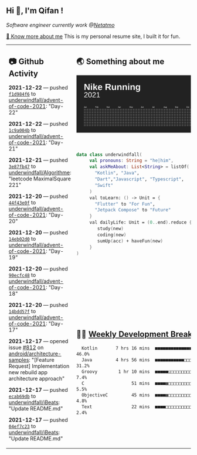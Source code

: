 <h2> Hi 👋, I'm Qifan ! </h2>
<p><em>Software engineer currently work @<a href="https://www.netatmo.com">Netatmo</a>
</em></p><p><a href="https://qifanyang.com/resume" target="_blank"> 🔭 Know more about me</a> This is my personal resume site, I built it for fun.</p>
<table><tr><td valign="top" rowspan="2">

 ## 📷 Github Activity
 <!-- githubActivity starts -->
  **2021-12-22** — pushed [`f1d984f6`](https://github.com/underwindfall/advent-of-code-2021/commit/f1d984f6ab9ee2fa99b0d56c7b8b7d2b24630b23) to [underwindfall/advent-of-code-2021](https://api.github.com/repos/underwindfall/advent-of-code-2021): "Day-22"

  **2021-12-22** — pushed [`1c9a004b`](https://github.com/underwindfall/advent-of-code-2021/commit/1c9a004b92ff86bedca13889c4ea0a71c657e8c6) to [underwindfall/advent-of-code-2021](https://api.github.com/repos/underwindfall/advent-of-code-2021): "Day-21"

  **2021-12-21** — pushed [`3e87fb47`](https://github.com/underwindfall/Algorithme/commit/3e87fb47e8bb3e1e911f60122f0f788f7e40819d) to [underwindfall/Algorithme](https://api.github.com/repos/underwindfall/Algorithme): "leetcode MaximalSquare 221"

  **2021-12-20** — pushed [`44f43e0f`](https://github.com/underwindfall/advent-of-code-2021/commit/44f43e0fa263bbd752cc476edc08afa7edd5586c) to [underwindfall/advent-of-code-2021](https://api.github.com/repos/underwindfall/advent-of-code-2021): "Day-20"

  **2021-12-20** — pushed [`14eb02d0`](https://github.com/underwindfall/advent-of-code-2021/commit/14eb02d02a809e51c32d7a2904177ad354d21ab2) to [underwindfall/advent-of-code-2021](https://api.github.com/repos/underwindfall/advent-of-code-2021): "Day-19"

  **2021-12-20** — pushed [`90ecfc48`](https://github.com/underwindfall/advent-of-code-2021/commit/90ecfc486341f2f6b2af962917531368cb5c1811) to [underwindfall/advent-of-code-2021](https://api.github.com/repos/underwindfall/advent-of-code-2021): "Day-18"

  **2021-12-20** — pushed [`14bdd57f`](https://github.com/underwindfall/advent-of-code-2021/commit/14bdd57fa40e2fbc9cb664e67331e0ba67452fd2) to [underwindfall/advent-of-code-2021](https://api.github.com/repos/underwindfall/advent-of-code-2021): "Day-17"

  **2021-12-17** — opened issue [#812](https://api.github.com/repos/android/architecture-samples/issues/812) on [android/architecture-samples](https://api.github.com/repos/android/architecture-samples): "[Feature Request] Implementation new rebuild app architecture approach"

  **2021-12-17** — pushed [`ecab69db`](https://github.com/underwindfall/iBeats/commit/ecab69db0f9637742df3ac0c63a156f937b9a595) to [underwindfall/iBeats](https://api.github.com/repos/underwindfall/iBeats): "Update README.md"

  **2021-12-17** — pushed [`04ef7c23`](https://github.com/underwindfall/iBeats/commit/04ef7c230320c2083bb2df85d2fa540a706d2db5) to [underwindfall/iBeats](https://api.github.com/repos/underwindfall/iBeats): "Update README.md"
 <!-- githubActivity ends -->
 </td><td valign="top">

 ## 🌏 Something about me
 <!-- profile starts -->
 <a href="https://github.com/underwindfall" width="100%">
   <img src="https://github.com/underwindfall/GitHubPoster/blob/main/examples/nike.svg"/>
 </a>
 <br/>
 <br/>
 <br/>

 ```kotlin
 data class underwindfall(
      val pronouns: String = "he|him",
      val askMeAbout: List<String> = listOf(
        "Kotlin", "Java",
        "Dart","Javascript", "Typescript",
        "Swift"
      )
      val toLearn: () -> Unit = {
        "Flutter" to "For Fun",
        "Jetpack Compose" to "Future"
      }
      val dailyLife: Unit = (0..end).reduce { acc, new ->
         study(new)
         coding(new)
         sumUp(acc) + haveFun(new)
      }
 )
 ```
 <!-- profile ends -->
 </td></tr><tr><td valign="top">

 ## 🏊‍♂️ <a href="https://gist.github.com/underwindfall/377ee88ba1fabd1e93516e48ca9c61eb" target="_blank">Weekly Development Breakdown</a>
  <!-- codeTime starts -->
  ```text
    Kotlin       7 hrs 16 mins  ■■■■■■■■■■■■■■▥□□□□□□□□□  46.0%
    Java         4 hrs 56 mins  ■■■■■■■■■■■□□□□□□□□□□□□□  31.2%
    Groovy        1 hr 10 mins  ■■■■■◱□□□□□□□□□□□□□□□□□□   7.4%
    C                  51 mins  ■■■■▦□□□□□□□□□□□□□□□□□□□   5.5%
    ObjectiveC         45 mins  ■■■■▦□□□□□□□□□□□□□□□□□□□   4.8%
    Text               22 mins  ■■■■□□□□□□□□□□□□□□□□□□□□   2.4%
  ```
  <!-- codeTime starts -->
  </td></tr></table>